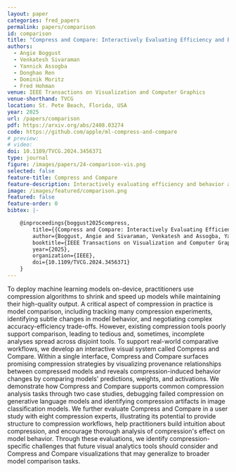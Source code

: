 ```yaml
---
layout: paper
categories: fred_papers
permalink: papers/comparison
id: comparison
title: "Compress and Compare: Interactively Evaluating Efficiency and Behavior Across ML Model Compression Experiments"
authors: 
  - Angie Boggust
  - Venkatesh Sivaraman
  - Yannick Assogba
  - Donghao Ren
  - Dominik Moritz
  - Fred Hohman
venue: IEEE Transactions on Visualization and Computer Graphics
venue-shorthand: TVCG
location: St. Pete Beach, Florida, USA
year: 2025
url: /papers/comparison
pdf: https://arxiv.org/abs/2408.03274
code: https://github.com/apple/ml-compress-and-compare
# preview: 
# video: 
doi: 10.1109/TVCG.2024.3456371
type: journal
figure: /images/papers/24-comparison-vis.png
selected: false
feature-title: Compress and Compare
feature-description: Interactively evaluating efficiency and behavior across ML model compression experiments
image: /images/featured/comparison.png
featured: false
feature-order: 0
bibtex: |-

    @inproceedings{boggust2025compress,
        title={{Compress and Compare: Interactively Evaluating Efficiency and Behavior Across ML Model Compression Experiments}},
        author={Boggust, Angie and Sivaraman, Venkatesh and Assogba, Yannick and Ren, Donghao and Moritz, Dominik and Hohman, Fred},
        booktitle={IEEE Transactions on Visualization and Computer Graphics},
        year={2025},
        organization={IEEE},
        doi={10.1109/TVCG.2024.3456371}
    }
---
```


To deploy machine learning models on-device, practitioners use compression algorithms to shrink and speed up models while maintaining their high-quality output.
A critical aspect of compression in practice is model comparison, including tracking many compression experiments, identifying subtle changes in model behavior, and negotiating complex accuracy-efficiency trade-offs. However, existing compression tools poorly support comparison, leading to tedious and, sometimes, incomplete analyses spread across disjoint tools.
To support real-world comparative workflows, we develop an interactive visual system called Compress and Compare.
Within a single interface, Compress and Compare surfaces promising compression strategies by visualizing provenance relationships between compressed models and reveals compression-induced behavior changes by comparing models' predictions, weights, and activations.
We demonstrate how Compress and Compare supports common compression analysis tasks through two case studies, debugging failed compression on generative language models and identifying compression artifacts in image classification models.
We further evaluate Compress and Compare in a user study with eight compression experts, illustrating its potential to provide structure to compression workflows, help practitioners build intuition about compression, and encourage thorough analysis of compression's effect on model behavior.
Through these evaluations, we identify compression-specific challenges that future visual analytics tools should consider and Compress and Compare visualizations that may generalize to broader model comparison tasks.
